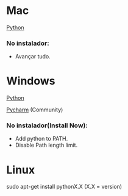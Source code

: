 <h1> Mac</h1>

[Python](https://www.python.org/downloads/mac-osx/)
 
### No instalador:
* Avançar tudo.

<h1> Windows</h1>

[Python](https://www.python.org/downloads/)

[Pycharm](https://www.jetbrains.com/pycharm/download/)  (Community)

### No instalador(Install Now):
* Add python to PATH.
* Disable Path length limit.


<h1> Linux</h1>

sudo apt-get install pythonX.X (X.X = version)
